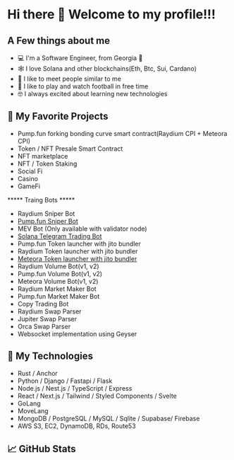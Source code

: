 # Hi there 👋 Welcome to my profile!!!

## A Few things about me

- 💻 I'm a Software Engineer, from Georgia 📍
- 🕸️ I love Solana and other blockchains(Eth, Btc, Sui, Cardano)
- 🤝 I like to meet people similar to me 
- 🏏 I like to play and watch football in free time
- 🤓 I always excited about learning new technologies 

## 📰 My Favorite Projects

- Pump.fun forking bonding curve smart contract(Raydium CPI + Meteora CPI)
- Token / NFT Presale Smart Contract
- NFT marketplace
- NFT / Token Staking
- Social Fi
- Casino
- GameFi


***** Traing Bots *****
- Raydium Sniper Bot
- [Pump.fun Sniper Bot](https://github.com/sol-magic/solana-pumpfun-sniper-bot)
- MEV Bot (Only available with validator node)
- [Solana Telegram Trading Bot](https://github.com/sol-magic/solana-telegram-trading-bot)
- Pump.fun Token launcher with jito bundler
- Raydium Token launcher with jito bundler
- [Meteora Token launcher with jito bundler](https://github.com/sol-magic/Solana-Raydium-Bundler)
- Raydium Volume Bot(v1, v2)
- Pump.fun Volume Bot(v1, v2)
- Meteora Volume Bot(v1, v2)
- Raydium Market Maker Bot
- Pump.fun Market Maker Bot
- Copy Trading Bot
- Raydium Swap Parser
- Jupiter Swap Parser
- Orca Swap Parser
- Websocket implementation using Geyser

## 📰 My Technologies

- Rust / Anchor
- Python / Django / Fastapi / Flask
- Node.js / Nest.js / TypeScript / Express
- React / Next.js / Tailwind / Styled Components / Svelte
- GoLang
- MoveLang
- MongoDB / PostgreSQL / MySQL / Sqlite / Supabase/ Firebase
- AWS S3, EC2, DynamoDB, RDs, Route53

## 📈 GitHub Stats
<!-- <p align="center">
  <img width="48%" src="https://github-readme-stats.vercel.app/api?username=sol-magic&show_icons=true&theme=radical" />
  <img width="48%" src="https://github-readme-streak-stats.herokuapp.com/?user=sol-magic&theme=radical" />
</p> -->

